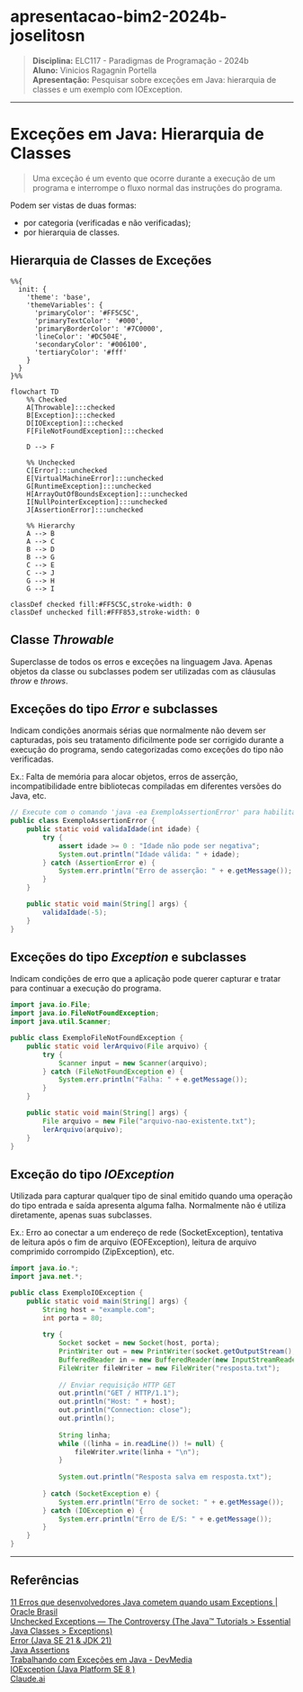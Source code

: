 # apresentacao-bim2-2024b-joselitosn
> **Disciplina:** ELC117 - Paradigmas de Programação - 2024b  
> **Aluno:** Vinicios Ragagnin Portella  
> **Apresentação:** Pesquisar sobre exceções em Java: hierarquia de classes e um exemplo com IOException.
---
# Exceções em Java: Hierarquia de Classes

> Uma exceção é um evento que ocorre durante a execução de um programa e interrompe o fluxo normal das instruções do programa. 

Podem ser vistas de duas formas:
- por categoria (verificadas e não verificadas);
- por hierarquia de classes.

## Hierarquia de Classes de Exceções

```mermaid
%%{
  init: {
    'theme': 'base',
    'themeVariables': {
      'primaryColor': '#FF5C5C',
      'primaryTextColor': '#000',
      'primaryBorderColor': '#7C0000',
      'lineColor': '#DC504E',
      'secondaryColor': '#006100',
      'tertiaryColor': '#fff'
    }
  }
}%%

flowchart TD
    %% Checked
    A[Throwable]:::checked
    B[Exception]:::checked
    D[IOException]:::checked
    F[FileNotFoundException]:::checked

    D --> F

    %% Unchecked
    C[Error]:::unchecked
    E[VirtualMachineError]:::unchecked
    G[RuntimeException]:::unchecked
    H[ArrayOutOfBoundsException]:::unchecked
    I[NullPointerException]:::unchecked
    J[AssertionError]:::unchecked

    %% Hierarchy
    A --> B
    A --> C
    B --> D
    B --> G
    C --> E
    C --> J
    G --> H
    G --> I

classDef checked fill:#FF5C5C,stroke-width: 0
classDef unchecked fill:#FFF853,stroke-width: 0
```

## Classe _Throwable_
Superclasse de todos os erros e exceções na linguagem Java. Apenas objetos da classe ou subclasses podem ser utilizadas com as cláusulas _throw_ e _throws_.

## Exceções do tipo _Error_ e subclasses
Indicam condições anormais sérias que normalmente não devem ser capturadas, pois seu tratamento dificilmente pode ser corrigido durante a execução do programa, sendo categorizadas como exceções do tipo não verificadas.  

Ex.: Falta de memória para alocar objetos, erros de asserção, incompatibilidade entre bibliotecas compiladas em diferentes versões do Java, etc.

```java
// Execute com o comando 'java -ea ExemploAssertionError' para habilitar asserções
public class ExemploAssertionError {
    public static void validaIdade(int idade) {
        try {
            assert idade >= 0 : "Idade não pode ser negativa";
            System.out.println("Idade válida: " + idade);
        } catch (AssertionError e) {
            System.err.println("Erro de asserção: " + e.getMessage());
        }
    }

    public static void main(String[] args) {
        validaIdade(-5);
    }
}
```

## Exceções do tipo _Exception_ e subclasses
Indicam condições de erro que a aplicação pode querer capturar e tratar para continuar a execução do programa.

```java
import java.io.File;
import java.io.FileNotFoundException;
import java.util.Scanner;

public class ExemploFileNotFoundException {
    public static void lerArquivo(File arquivo) {
        try {
            Scanner input = new Scanner(arquivo);
        } catch (FileNotFoundException e) {
            System.err.println("Falha: " + e.getMessage());
        }
    }

    public static void main(String[] args) {
        File arquivo = new File("arquivo-nao-existente.txt");
        lerArquivo(arquivo);
    }
}
```

## Exceção do tipo _IOException_
Utilizada para capturar qualquer tipo de sinal emitido quando uma operação do tipo entrada e saída apresenta alguma falha. Normalmente não é utiliza diretamente, apenas suas subclasses.  

Ex.: Erro ao conectar a um endereço de rede (SocketException), tentativa de leitura após o fim de arquivo (EOFException), leitura de arquivo comprimido corrompido (ZipException), etc.

```java
import java.io.*;
import java.net.*;

public class ExemploIOException {
    public static void main(String[] args) {
        String host = "example.com";
        int porta = 80;
        
        try {
            Socket socket = new Socket(host, porta);
            PrintWriter out = new PrintWriter(socket.getOutputStream(), true);
            BufferedReader in = new BufferedReader(new InputStreamReader(socket.getInputStream()));
            FileWriter fileWriter = new FileWriter("resposta.txt");
            
            // Enviar requisição HTTP GET
            out.println("GET / HTTP/1.1");
            out.println("Host: " + host);
            out.println("Connection: close");
            out.println();
            
            String linha;
            while ((linha = in.readLine()) != null) {
                fileWriter.write(linha + "\n");
            }
            
            System.out.println("Resposta salva em resposta.txt");
            
        } catch (SocketException e) {
            System.err.println("Erro de socket: " + e.getMessage());
        } catch (IOException e) {
            System.err.println("Erro de E/S: " + e.getMessage());
        }
    }
}
```

---
## Referências
[11 Erros que desenvolvedores Java cometem quando usam Exceptions | Oracle Brasil](https://www.oracle.com/br/technical-resources/article/java/erros-java-exceptions.html)  
[Unchecked Exceptions — The Controversy (The Java™ Tutorials > Essential Java Classes > Exceptions)](https://docs.oracle.com/javase/tutorial/essential/exceptions/runtime.html)  
[Error (Java SE 21 & JDK 21)](https://docs.oracle.com/en/java/javase/21/docs/api/java.base/java/lang/Error.html)  
[Java Assertions](https://codegym.cc/groups/posts/java-assertions)  
[Trabalhando com Exceções em Java - DevMedia](https://www.devmedia.com.br/trabalhando-com-excecoes-em-java/27601)  
[IOException (Java Platform SE 8 )](https://docs.oracle.com/javase/8/docs/api/?java/lang/Throwable.html)  
[Claude.ai](https://claude.ai/)  
